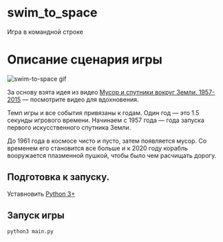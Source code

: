 #  swim_to_space

Игра в командной строке     

# Описание сценария игры
![swim-to-space gif](https://s8.gifyu.com/images/swim-spacebffaee9f27dbaf87.gif)

За основу взята идея из видео [Мусор и спутники вокруг Земли. 1957\-2015](https://www.youtube.com/watch?v=i8U8rmeCnXw) — посмотрите видео для вдохновения.

Темп игры и все события привязаны к годам. Один год — это 1.5 секунды игрового времени. Начинаем с 1957 года — года запуска первого искусственного спутника Земли.

До 1961 года в космосе чисто и пусто, затем появляется мусор. Со временем его становится все больше и к 2020 году корабль вооружается плазменной пушкой, чтобы было чем расчищать дорогу.
      
## Подготовка к запуску.    
Уставновить [Python 3+](https://www.python.org/downloads/)    

## Запуск игры 
    
```
python3 main.py
```
